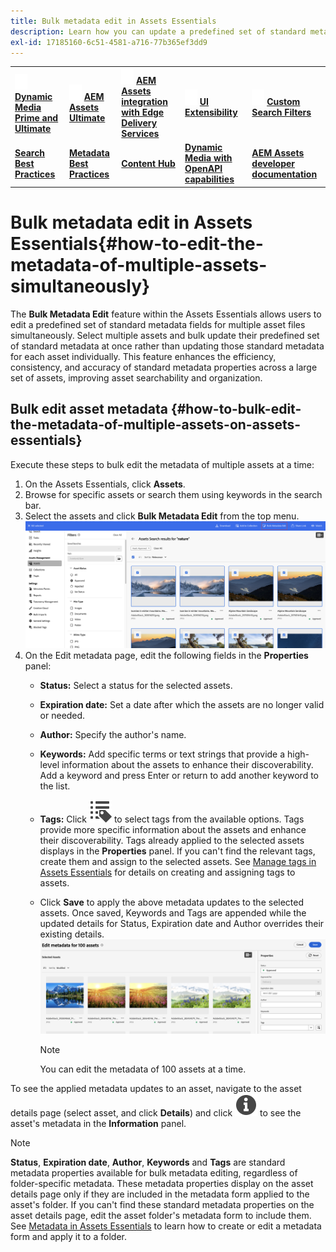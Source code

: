 ```yaml
---
title: Bulk metadata edit in Assets Essentials
description: Learn how you can update a predefined set of standard metadata fields for multiple assets available on Assets Essentials simultaneously.
exl-id: 17185160-6c51-4581-a716-77b365ef3dd9
---
```


<table>
    <tr>
        <td>
            <img src="assets/new2.gif" width="20px" height="25px" alt="new">
            <a href="https://experienceleague.adobe.com/en/docs/experience-manager-cloud-service/content/assets/dynamicmedia/dm-prime-ultimate"><b>Dynamic Media Prime and Ultimate</b></a>
        </td>
        <td>
            <img src="assets/new2.gif" width="20px" height="25px" alt="new">
            <a href="https://experienceleague.adobe.com/en/docs/experience-manager-cloud-service/content/assets/assets-ultimate-overview"><b>AEM Assets Ultimate</b></a>
        </td>
        <td>
            <img src="assets/new2.gif" width="20px" height="25px" alt="new">
            <a href="http://experienceleague.adobe.com/en/docs/experience-manager-cloud-service/content/assets/integrate-aem-assets-edge-delivery-services"><b>AEM Assets integration with Edge Delivery Services</b></a>
        </td>
        <td>
            <img src="assets/new2.gif" width="20px" height="25px" alt="new">
            <a href="https://experienceleague.adobe.com/en/docs/experience-manager-cloud-service/content/assets/assets-view/aem-assets-view-ui-extensibility"><b>UI Extensibility</b></a>
        </td>
          <td>
            <img src="assets/new2.gif" width="20px" height="25px" alt="new">
            <a href="https://experienceleague.adobe.com/en/docs/experience-manager-assets-essentials/help/custom-search-filters"><b>Custom Search Filters</b></a>
        </td>
    </tr>
    <tr>
        <td>
            <a href="https://experienceleague.adobe.com/en/docs/experience-manager-cloud-service/content/assets/best-practices/search-best-practices"><b>Search Best Practices</b></a>
        </td>
        <td>
            <a href="https://experienceleague.adobe.com/en/docs/experience-manager-cloud-service/content/assets/best-practices/metadata-best-practices"><b>Metadata Best Practices</b></a>
        </td>
        <td>
            <a href="https://experienceleague.adobe.com/en/docs/experience-manager-cloud-service/content/assets/content-hub/product-overview"><b>Content Hub</b></a>
        </td>
        <td>
            <a href="https://experienceleague.adobe.com/en/docs/experience-manager-cloud-service/content/assets/dynamicmedia/dynamic-media-open-apis/dynamic-media-open-apis-overview"><b>Dynamic Media with OpenAPI capabilities</b></a>
        </td>
        <td>
            <a href="https://developer.adobe.com/experience-cloud/experience-manager-apis/"><b>AEM Assets developer documentation</b></a>
        </td>
    </tr>
</table>

# Bulk metadata edit in Assets Essentials{#how-to-edit-the-metadata-of-multiple-assets-simultaneously}

The **Bulk Metadata Edit** feature within the Assets Essentials allows users to edit a predefined set of standard metadata fields for multiple asset files simultaneously. Select multiple assets and bulk update their predefined set of standard metadata at once rather than updating those standard metadata for each asset individually. This feature enhances the efficiency, consistency, and accuracy of standard metadata properties across a large set of assets, improving asset searchability and organization.  

## Bulk edit asset metadata {#how-to-bulk-edit-the-metadata-of-multiple-assets-on-assets-essentials}

Execute these steps to bulk edit the metadata of multiple assets at a time:

1. On the Assets Essentials, click **Assets**.
1. Browse for specific assets or search them using keywords in the search bar.   
1. Select the assets and click **Bulk Metadata Edit** from the top menu. 
![bulk-metadata-edit](/help/using/assets/bulk-metadata-edit1.png)
1. On the Edit metadata page, edit the following fields in the **Properties** panel: 
    * **Status:** Select a status for the selected assets.
    * **Expiration date:** Set a date after which the assets are no longer valid or needed. 
    * **Author:** Specify the author's name.
    * **Keywords:** Add specific terms or text strings that provide a high-level information about the assets to enhance their discoverability. Add a keyword and press Enter or return to add another keyword to the list.
    * **Tags:** Click ![tags icon](/help/using/assets/tags-icon.svg) to select tags from the available options. Tags provide more specific information about the assets and enhance their discoverability. Tags already applied to the selected assets displays in the **Properties** panel. If you can't find the relevant tags, create them and assign to the selected assets. See [Manage tags in Assets Essentials](/help/using/tagging-management.md) for details on creating and assigning tags to assets.
    * Click **Save** to apply the above metadata updates to the selected assets. Once saved, Keywords and Tags are appended while the updated details for Status, Expiration date and Author overrides their existing details. 
    ![save-bulk-metadata-edit-properties](/help/using/assets/save-bulk-metadata-edit-properties2.png)

        >[!NOTE]
        >
        >You can edit the metadata of 100 assets at a time.

To see the applied metadata updates to an asset, navigate to the asset details page (select asset, and click **Details**) and click ![](/help/using/assets/info-icon-solid-black.svg) to see the asset's metadata in the **Information** panel. 

>[!NOTE]
>
>**Status**, **Expiration date**, **Author**, **Keywords** and **Tags** are standard metadata properties available for bulk metadata editing, regardless of folder-specific metadata. These metadata properties display on the asset details page only if they are included in the metadata form applied to the asset's folder. If you can't find these standard metadata properties on the asset details page, edit the asset folder's metadata form to include them. See [Metadata in Assets Essentials](/help/using/metadata.md) to learn how to create or edit a metadata form and apply it to a folder.
